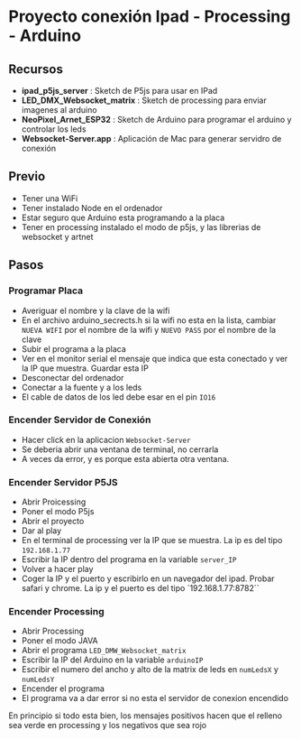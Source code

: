 # Proyecto conexión Ipad - Processing - Arduino

## Recursos

- **ipad_p5js_server** : Sketch de P5js para usar en IPad
- **LED_DMX_Websocket_matrix** : Sketch de processing para enviar imagenes al arduino
- **NeoPixel_Arnet_ESP32** : Sketch de Arduino para programar el arduino y controlar los leds
- **Websocket-Server.app** : Aplicación de Mac para generar servidro de conexión

## Previo

- Tener una WiFi
- Tener instalado Node en el ordenador
- Estar seguro que Arduino esta programando a la placa
- Tener en processing instalado el modo de p5js, y las librerias de websocket y artnet

## Pasos

### Programar Placa

- Averiguar el nombre y la clave de la wifi
- En el archivo arduino_secrects.h si la wifi no esta en la lista, cambiar `NUEVA WIFI` por el nombre de la wifi y `NUEVO PASS` por el nombre de la clave
- Subir el programa a la placa
- Ver en el monitor serial el mensaje que indica que esta conectado y ver la IP que muestra. Guardar esta IP
- Desconectar del ordenador
- Conectar a la fuente y a los leds
- El cable de datos de los led debe esar en el pin `IO16`

### Encender Servidor de Conexión

- Hacer click en la aplicacion `Websocket-Server`
- Se deberia abrir una ventana de terminal, no cerrarla
- A veces da error, y es porque esta abierta otra ventana.

### Encender Servidor P5JS

- Abrir Proicessing
- Poner el modo P5js
- Abrir el proyecto
- Dar al play
- En el terminal de processing ver la IP que se muestra. La ip es del tipo `192.168.1.77`
- Escribir la IP dentro del programa en la variable `server_IP`
- Volver a hacer play
- Coger la IP y el puerto y escribirlo en un navegador del ipad. Probar safari y chrome. La ip y el puerto es del tipo `192.168.1.77:8782``

### Encender Processing

- Abrir Processing
- Poner el modo JAVA
- Abrir el programa `LED_DMW_Websocket_matrix`
- Escribir la IP del Arduino en la variable `arduinoIP`
- Escribir el numero del ancho y alto de la matrix de leds en `numLedsX` y `numLedsY`
- Encender el programa
- El programa va a dar error si no esta el servidor de conexion encendido


En principio si todo esta bien, los mensajes positivos hacen que el relleno sea verde en processing y los negativos que sea rojo

